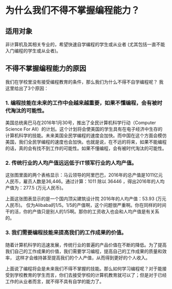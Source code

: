 # 为什么我们不得不掌握编程能力？

## 适用对象

非计算机及其相关专业的，希望快速自学编程的学生或从业者 (尤其包括一直不能入门编程的学生或从业者)。

## 不得不掌握编程能力的原因

我们在学校里没有接受编程教育的条件，那么我们为什么不得不自学编程呢？ 我这里给出了3个原因：

### 1. 编程技能在未来的工作中会越来越重要，如果不懂编程，会有被时代淘汰的可能性。

美国总统奥巴马在2016年1月30号，推出了全民计算机科学行动（Computer Science For All）的计划。这个计划将会使美国的学生具有在电子经济中生存的计算机科学的技能。未来美国全民学编程的速度会加快。而中国在这个方面会模仿美国，我们全民学编程的速度也会加快。也就是说，在不远的将来，如果不能编程的话，真的会有找不到工作的可能性。如果不懂编程，会有被时代淘汰的可能性。

### 2. 传统行业的人均产值远远低于IT领军行业的人均产值。

这张图里面的两个表格显示：马云领导的阿里巴巴，2016年的总产值是1011亿元人民币，雇员人数是36,446。通过计算：1011 除以 36446 ，得出2016年的人均产值为：277.5 (万元人民币)。

上面这张图表显示的是一个国内顶尖建筑设计院 2016年的人均产值：53.93 (万元人民币)。 仅为Alibaba的1/5。1/5的产值啊，这个问题很严重啊。你在同样的时间干的活，你的产值只是别人的1/5啊。那你的工资收入也会和人均产值是有关系的。

### 3. 我们需要编程技能来提高我们的工作成果的价值。


随着计算机科学的迅速发展，传统行业的普遍的产品价值在不断的降低。为了提高我们自己的工作成果的价值，我们需要学习编程，提高自己的工作成果的质量和效率， 这样才会维持甚至提高我们的个人产值，从而得到更好的个人收入。

上面说了编程将会是未来我们不得不掌握的技能。那么如何学习编程呢？对于能接受到学校教育的学生而言，你们去接受学校的计算机教育就可以了；但是对于已经工作的从业者而言，就不得不具有自学的能力了。